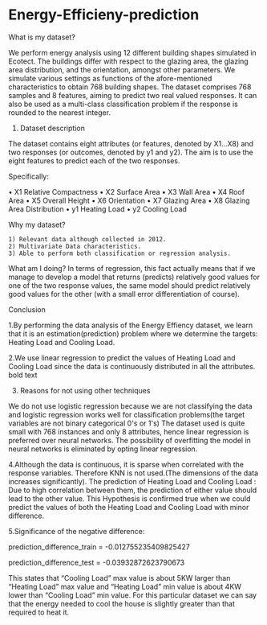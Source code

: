 # Energy-Efficieny-prediction
What is my dataset?

We perform energy analysis using 12 different building shapes simulated in Ecotect. The buildings differ with respect to the glazing area, the glazing area distribution, and the orientation, amongst other parameters. We simulate various settings as functions of the afore-mentioned characteristics to obtain 768 building shapes. The dataset comprises 768 samples and 8 features, aiming to predict two real valued responses. It can also be used as a multi-class classification problem if the response is rounded to the nearest integer.

1.	Dataset description

The dataset contains eight attributes (or features, denoted by X1...X8) and two responses (or outcomes, denoted by y1 and y2). The aim is to use the eight features to predict each of the two responses.

Specifically:

•	X1 Relative Compactness
•	X2 Surface Area
•	X3 Wall Area
•	X4 Roof Area
•	X5 Overall Height
•	X6 Orientation
•	X7 Glazing Area
•	X8 Glazing Area Distribution
•	y1 Heating Load
•	y2 Cooling Load

Why my dataset?

	
	1) Relevant data although collected in 2012.
	2) Multivariate Data characteristics.
	3) Able to perform both classification or regression analysis.
	
What am I doing?
In terms of regression, this fact actually means that if we manage to develop a model that returns (predicts) relatively good values for one of the two response values, the same model should predict relatively good values for the other (with a small error differentiation of course).

Conclusion

1.By performing the data analysis of the Energy Effiency dataset, we learn that it is an estimation(prediction) problem where we determine the targets: Heating Load and Cooling Load.

2.We use linear regression to predict the values of Heating Load and Cooling Load since the data is continuously distributed in all the attributes. bold text

3. Reasons for not using other techniques

We do not use logistic regression because we are not classifying the data and logistic regression works well for classification problems(the target variables are not binary categorical 0's or 1's)
The dataset used is quite small with 768 instances and only 8 attributes, hence linear regression is preferred over neural networks. The possibility of overfitting the model in neural networks is eliminated by opting linear regression.

4.Although the data is continuous, it is sparse when correlated with the response variables. Therefore KNN is not used.(The dimensions of the data increases significantly).
The prediction of Heating Load and Cooling Load : Due to high correlation between them, the prediction of either value should lead to the other value. This Hypothesis is confirmed true when we could predict the values of both the Heating Load and Cooling Load with minor difference.

5.Significance of the negative difference:

prediction_difference_train = -0.012755235409825427

prediction_difference_test = -0.03932872623790673

This states that “Cooling Load” max value is about 5KW larger than “Heating Load” max value and “Heating Load” min value is about 4KW lower than “Cooling Load” min value. For this particular dataset we can say that the energy needed to cool the house is slightly greater than that required to heat it.


